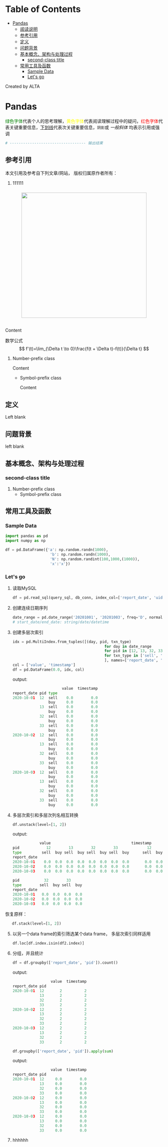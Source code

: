 
Table of Contents
=================

   * [Pandas](#pandas)
      * [阅读说明](#阅读说明)
      * [参考引用](#参考引用)
      * [定义](#定义)
      * [问题背景](#问题背景)
      * [基本概念、架构与处理过程](#基本概念架构与处理过程)
         * [second-class title](#second-class-title)
      * [常用工具及函数](#常用工具及函数)
         * [Sample Data](#sample-data)
         * [Let's go](#lets-go)

Created by ALTA
# Pandas  

<font color=#008000>绿色字体</font>代表个人的思考理解，<font color=Yellow>黄色字体</font>代表阅读理解过程中的疑问，<font color=Red>红色字体</font>代表关键重要信息，<u>下划线</u>代表次关键重要信息，`阴影`或 *一般斜体* 均表示引用或强调 

```python
# ---------------------------------- 输出结果
```

## 参考引用  

本文引用及参考自下列文章/网站， 版权归属原作者所有：

1. 111111

### 

<div align="center"> <img src="https://blackholemedia.github.io/documents/statics/417bc315-4409-48c6-83e0-59e8d405429e.jpg" width="400px"> </div><br>

Content 

数学公式
$$
f'(t)=\lim_{\Delta t \to 0}\frac{f(t + \Delta t)-f(t)}{\Delta t}
$$

1. Number-prefix class  

   Content 

   - Symbol-prefix class 

     Content 

## 定义  

Left blank

## 问题背景  

left blank

## 基本概念、架构与处理过程  

### second-class title  

1. Number-prefix class  
   - Symbol-prefix class



## 常用工具及函数  

### Sample Data  

```python
import pandas as pd
import numpy as np

df = pd.DataFrame({'a': np.random.randn(1000),
                    'b': np.random.randn(1000),
                    'N': np.random.randint(100,1000,(1000)),
                    'x':'x'})
```

### Let's go  

1. 读取MySQL   

   ```python
   df = pd.read_sql(query_sql, db_conn, index_col=['report_date', 'uid'], parse_dates=['report_date'])
   ```

2. 创建连续日期序列  

   ```python
   date_range = pd.date_range('20201001', '20201003', freq='D', normalize=True)
   # start_date/end_date: string/date/datetime
   ```

3. 创建多层次索引  

   ```python
   idx = pd.MultiIndex.from_tuples([(day, pid, txn_type)
                                            for day in date_range
                                            for pid in [12, 13, 32, 33]
                                            for txn_type in ['sell', 'buy']
                                            ], names=['report_date', 'pid', 'type'])
   col = ['value', 'timestamp']
   df = pd.DataFrame(0.0, idx, col)
   ```

   output:

   ```python
                         value  timestamp
   report_date pid type                  
   2020-10-01  12  sell    0.0        0.0
                   buy     0.0        0.0
               13  sell    0.0        0.0
                   buy     0.0        0.0
               32  sell    0.0        0.0
                   buy     0.0        0.0
               33  sell    0.0        0.0
                   buy     0.0        0.0
   2020-10-02  12  sell    0.0        0.0
                   buy     0.0        0.0
               13  sell    0.0        0.0
                   buy     0.0        0.0
               32  sell    0.0        0.0
                   buy     0.0        0.0
               33  sell    0.0        0.0
                   buy     0.0        0.0
   2020-10-03  12  sell    0.0        0.0
                   buy     0.0        0.0
               13  sell    0.0        0.0
                   buy     0.0        0.0
               32  sell    0.0        0.0
                   buy     0.0        0.0
               33  sell    0.0        0.0
                   buy     0.0        0.0
   ```

4. 多层次索引和多层次列名相互转换  

   ```python
   df.unstack(level=[1, 2])
   ```

   output:

   ```python
               value                                    timestamp                 
   pid            12        13        32        33             12        13        
   type         sell  buy sell  buy sell  buy sell  buy      sell  buy sell  buy   
   report_date                                                                     
   2020-10-01    0.0  0.0  0.0  0.0  0.0  0.0  0.0  0.0       0.0  0.0  0.0  0.0   
   2020-10-02    0.0  0.0  0.0  0.0  0.0  0.0  0.0  0.0       0.0  0.0  0.0  0.0   
   2020-10-03    0.0  0.0  0.0  0.0  0.0  0.0  0.0  0.0       0.0  0.0  0.0  0.0   
                                    
   pid           32        33       
   type        sell  buy sell  buy  
   report_date                      
   2020-10-01   0.0  0.0  0.0  0.0  
   2020-10-02   0.0  0.0  0.0  0.0  
   2020-10-03   0.0  0.0  0.0  0.0  
   ```
   
恢复原样：
   
```python
   df.stack(level=[1, 2])
   ```
   
5. 以另一个data frame的索引筛选某个data frame， 多层次索引同样适用  

   ```python
   df.loc[df.index.isin(df2.index)]
   ```

6. 分组，并且统计  

   ```python
   df = df.groupby(['report_date', 'pid']).count()
   ```

   output:  

   ```python
                    value  timestamp
   report_date pid                  
   2020-10-01  12       2          2
               13       2          2
               32       2          2
               33       2          2
   2020-10-02  12       2          2
               13       2          2
               32       2          2
               33       2          2
   2020-10-03  12       2          2
               13       2          2
               32       2          2
               33       2          2
   ```

   ```python
   df.groupby(['report_date', 'pid']).apply(sum)
   ```

   output:  

   ```python
                    value  timestamp
   report_date pid                  
   2020-10-01  12     0.0        0.0
               13     0.0        0.0
               32     0.0        0.0
               33     0.0        0.0
   2020-10-02  12     0.0        0.0
               13     0.0        0.0
               32     0.0        0.0
               33     0.0        0.0
   2020-10-03  12     0.0        0.0
               13     0.0        0.0
               32     0.0        0.0
               33     0.0        0.0
   ```

     

7. hhhhhh
